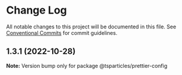 # Change Log

All notable changes to this project will be documented in this file.
See [Conventional Commits](https://conventionalcommits.org) for commit guidelines.

## 1.3.1 (2022-10-28)

**Note:** Version bump only for package @tsparticles/prettier-config
